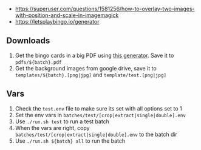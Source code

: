 - <https://superuser.com/questions/1581256/how-to-overlay-two-images-with-position-and-scale-in-imagemagick>
- <https://letsplaybingo.io/generator>

## Downloads
1. Get the bingo cards in a big PDF using [this generator](https://letsplaybingo.io/generator). Save it to `pdfs/${batch}.pdf`
2. Get the background images from google drive, save it to `templates/${batch}.[png|jpg]` and `template/test.[png|jpg]`

## Vars

1. Check the `test.env` file to make sure its set with all options set to 1
2. Set the env vars in `batches/test/[crop|extract|single|double].env`
3. Use `./run.sh test` to run a test batch
4. When the vars are right, copy `batches/test/[crop|extract|single|double].env` to the batch dir
5. Use `./run.sh ${batch} all` to run the batch
